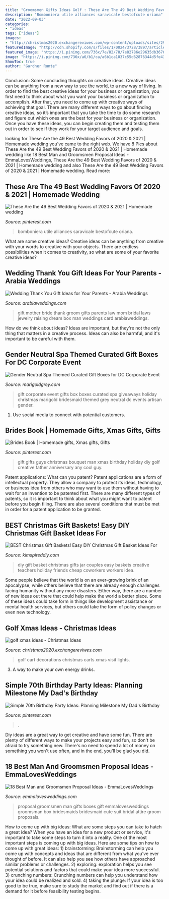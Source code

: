 ```yaml
---
title: "Groomsmen Gifts Ideas Golf : These Are The 49 Best Wedding Favors Of 2020 &amp; 2021"
description: "Bomboniera utile alliances saravicale bestofcute oriana"
date: "2022-09-03"
categories:
- "ideas"
tags: ["ideas"]
images:
- "http://christmas2020.exchangereviwes.com/wp-content/uploads/sites/29/2019/10/26-best-golf-cart-decorations-images-on-pinterest.jpg"
featuredImage: "http://cdn.shopify.com/s/files/1/0024/3728/3897/articles/spa-curated-gift-box-dc-corporate-event-utah-first-marigold-grey-e1504982023124_1024x1024.jpg?v=1563410428"
featured_image: "https://i.pinimg.com/736x/7e/82/78/7e82786e29635db36762d31875204d85.jpg"
image: "https://i.pinimg.com/736x/a6/b1/ca/a6b1ca1037c55d62876344d5fe433cd8.jpg"
ShowToc: true
author: "Gardner Runte"
---
```



Conclusion: Some concluding thoughts on creative ideas.
Creative ideas can be anything from a new way to see the world, to a new way of living. In order to find the best creative ideas for your business or organization, you first need to think about what you want your business or organization to accomplish. After that, you need to come up with creative ways of achieving that goal. There are many different ways to go about finding creative ideas, so it’s important that you take the time to do some research and figure out which ones are the best for your business or organization. Once you have these ideas, you can begin creating them and testing them out in order to see if they work for your target audience and goals.

	

		
looking for These Are the 49 Best Wedding Favors of 2020 &amp; 2021 | Homemade wedding you've came to the right web. We have 8 Pics about These Are the 49 Best Wedding Favors of 2020 &amp; 2021 | Homemade wedding like 18 Best Man and Groomsmen Proposal Ideas - EmmaLovesWeddings, These Are the 49 Best Wedding Favors of 2020 &amp; 2021 | Homemade wedding and also These Are the 49 Best Wedding Favors of 2020 &amp; 2021 | Homemade wedding. Read more:
		
    
## These Are The 49 Best Wedding Favors Of 2020 &amp; 2021 | Homemade Wedding

<img loading=lazy src="https://i.pinimg.com/736x/7e/82/78/7e82786e29635db36762d31875204d85.jpg" onerror="this.onerror=null;this.src='https://tse2.mm.bing.net/th?id=OIP.Fyf_uWBBvDek6dfaly3FMgHaKQ&amp;pid=15.1';" alt="These Are the 49 Best Wedding Favors of 2020 &amp; 2021 | Homemade wedding">

_Source: pinterest.com_

>bomboniera utile alliances saravicale bestofcute oriana. 

	

What are some creative ideas?
Creative ideas can be anything from creative with your words to creative with your objects. There are endless possibilities when it comes to creativity, so what are some of your favorite creative ideas?

    
## Wedding Thank You Gift Ideas For Your Parents - Arabia Weddings

<img loading=lazy src="http://www.arabiaweddings.com/sites/default/files/uploads/2014/12/17/mother_of_the_bride_gift.jpg" onerror="this.onerror=null;this.src='https://tse4.mm.bing.net/th?id=OIP.iZrkcwJui1xXJj_sQz_bKAHaKs&amp;pid=15.1';" alt="Wedding Thank You Gift Ideas for Your Parents - Arabia Weddings">

_Source: arabiaweddings.com_

>gift mother bride thank groom gifts parents law mom bridal laws jewelry raising dream box man weddings card arabiaweddings. 

	

How do we think about ideas?
Ideas are important, but they're not the only thing that matters in a creative process. Ideas can also be harmful, and it's important to be careful with them.

    
## Gender Neutral Spa Themed Curated Gift Boxes For DC Corporate Event

<img loading=lazy src="http://cdn.shopify.com/s/files/1/0024/3728/3897/articles/spa-curated-gift-box-dc-corporate-event-utah-first-marigold-grey-e1504982023124_1024x1024.jpg?v=1563410428" onerror="this.onerror=null;this.src='https://tse3.mm.bing.net/th?id=OIP.GHeZsZUt2JkqKP8JliC8egHaLF&amp;pid=15.1';" alt="Gender Neutral Spa Themed Curated Gift Boxes for DC Corporate Event">

_Source: marigoldgrey.com_

>gift corporate event gifts box boxes curated spa giveaways holiday christmas marigold bridesmaid themed grey neutral dc events artisan gender. 

	

1. Use social media to connect with potential customers.

    
## Brides Book | Homemade Gifts, Xmas Gifts, Gifts

<img loading=lazy src="https://i.pinimg.com/736x/2c/e6/9e/2ce69ea3ad2b556b0a5b3ecbda745064--golf-gifts-for-men-gift-for-guys.jpg" onerror="this.onerror=null;this.src='https://tse3.mm.bing.net/th?id=OIP.nG7YQ4yMFUtTC5pzGYMfNQHaMg&amp;pid=15.1';" alt="Brides Book | Homemade gifts, Xmas gifts, Gifts">

_Source: pinterest.com_

>gift gifts guys christmas bouquet man xmas birthday holiday diy golf creative father anniversary any cool guy. 

	

Patent applications: What can you patent?
Patent applications are a form of intellectual property. They allow a company to protect its ideas, technology, or business idea from others who may want to use them without having to wait for an invention to be patented first. There are many different types of patents, so it is important to think about what you might want to patent before you begin filing. There are also several conditions that must be met in order for a patent application to be granted.

    
## BEST Christmas Gift Baskets! Easy DIY Christmas Gift Basket Ideas For

<img loading=lazy src="https://kimspireddiy.com/wp-content/uploads/2018/09/diy-gifts-in-a-jar-379329196.jpg" onerror="this.onerror=null;this.src='https://tse2.mm.bing.net/th?id=OIP.YCWWDpT3wdOTzZ6i1vrflQHaKe&amp;pid=15.1';" alt="BEST Christmas Gift Baskets! Easy DIY Christmas Gift Basket Ideas For">

_Source: kimspireddiy.com_

>diy gift basket christmas gifts jar couples easy baskets creative teachers holiday friends cheap coworkers workers idea. 

	

Some people believe that the world is on an ever-growing brink of an apocalypse, while others believe that there are already enough challenges facing humanity without any more disasters. Either way, there are a number of new ideas out there that could help make the world a better place. Some of these ideas could take form in things like development assistance or mental health services, but others could take the form of policy changes or even new technology.

    
## Golf Xmas Ideas - Christmas Ideas

<img loading=lazy src="http://christmas2020.exchangereviwes.com/wp-content/uploads/sites/29/2019/10/26-best-golf-cart-decorations-images-on-pinterest.jpg" onerror="this.onerror=null;this.src='https://tse2.mm.bing.net/th?id=OIP.GUKcAOtOqLuk8OKrA7ExvAHaKM&amp;pid=15.1';" alt="golf xmas ideas - Christmas Ideas">

_Source: christmas2020.exchangereviwes.com_

>golf cart decorations christmas carts xmas visit lights. 

	

3. A way to make your own energy drinks.

    
## Simple 70th Birthday Party Ideas: Planning Milestone My Dad&#039;s Birthday

<img loading=lazy src="https://i.pinimg.com/736x/a6/b1/ca/a6b1ca1037c55d62876344d5fe433cd8.jpg" onerror="this.onerror=null;this.src='https://tse3.mm.bing.net/th?id=OIP.gZFNy2KXVhGpxd5nC1PQAgHaJ6&amp;pid=15.1';" alt="Simple 70th Birthday Party Ideas: Planning Milestone My Dad&#039;s Birthday">

_Source: pinterest.com_

>. 

	

Diy ideas are a great way to get creative and have some fun. There are plenty of different ways to make your projects easy and fun, so don't be afraid to try something new. There's no need to spend a lot of money on something you won't use often, and in the end, you'll be glad you did.

    
## 18 Best Man And Groomsmen Proposal Ideas - EmmaLovesWeddings

<img loading=lazy src="https://emmalovesweddings.com/wp-content/uploads/2019/06/groomsmen-proposal-gift-ideas.jpg" onerror="this.onerror=null;this.src='https://tse3.mm.bing.net/th?id=OIP.-Soucg0Ky6ErUooa1k8dtQHaNK&amp;pid=15.1';" alt="18 Best Man and Groomsmen Proposal Ideas - EmmaLovesWeddings">

_Source: emmalovesweddings.com_

>proposal groomsmen man gifts boxes gift emmalovesweddings groomsman box bridesmaids bridesmaid cute suit bridal attire groom proposals. 

	

How to come up with big ideas: What are some steps you can take to hatch a great idea?
When you have an idea for a new product or service, it's important to take some steps to turn it into a reality. One of the most important steps is coming up with big ideas. Here are some tips on how to come up with great ideas: 1) brainstorming: Brainstorming can help you come up with concepts and ideas that are different from what you've ever thought of before. It can also help you see how others have approached similar problems or challenges. 2) exploring: exploration helps you see potential solutions and factors that could make your idea more successful. 3) crunching numbers: Crunching numbers can help you understand how your idea could be realized and sold. 4) taking the plunge: If your idea is too good to be true, make sure to study the market and find out if there is a demand for it before feasibility testing begins.

